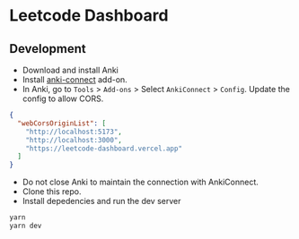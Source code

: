# Leetcode Dashboard

## Development

- Download and install Anki
- Install [anki-connect](https://ankiweb.net/shared/info/2055492159) add-on.
- In Anki, go to `Tools` > `Add-ons` > Select `AnkiConnect` > `Config`. Update the config to allow CORS.

```json
{
  "webCorsOriginList": [
    "http://localhost:5173",
    "http://localhost:3000",
    "https://leetcode-dashboard.vercel.app"
  ]
}
```

- Do not close Anki to maintain the connection with AnkiConnect.
- Clone this repo.
- Install depedencies and run the dev server

```bash
yarn
yarn dev
```

<!--
--UI

https://dribbble.com/shots/20325736-Sales-Components


--Features

Factor:
- Number of problems
- Number of reviews
- Difficulty (Easy, Medium, Hard)
- Pattern (DP, BFS, DFS, etc.)
- Due status (due, near due, not due)
- Card type (new, learning, review, young, mature)
- Ease rate (total score of Again, Hard, Good, Easy)
- Retention rate

Data Structures (Sorted by most common in interviews)
- Array
- String
- Hash Table
- Linked List
- Stack
- Matrix
- Tree
  - Binary Tree
  - Trie
- Heap
- Graph
  - Advanced Graph

Algorithm (Sorted by most common in interviews)
- DFS
- BFS
- Binary Search
- Two pointers
- Sliding window
- Prefix Sum
- Backtracking
- DP
 - DP 2D
- Greedy
- Intervals
- Math & Geometry
- Bit Manipulation
- Sorting

All Charts
- Highlight nodes today, this week, this month
- Click on data point
  - Show list of problems | Show single problem
    - See problem detail

LC solved over time
+ Line chart
+ Filter
  + Date: week, month, quarter, year, all
+ Summary: Total solved (increase this week), Total reviews (increase this week)
+ X: time
+ Y: number of LC solved
+ Tooltip
  - Synchronized tooltip on 2 smaller charts
- Lines:
  + Difficulty (Easy, Medium, Hard)
  * Estimated deadlines https://nivo.rocks/storybook/?path=/story/line--highlighting-negative-values

Card type over time
+ Bar
+ X: time
+ Y: Number of card type in stack (new, learning, review)

Review Result (Ease rate)
+ SwarmPlot
+ X: card types
+ Y: ease rate
- Hover on each dot to highlight preview reviews, future deadlines on calendar chart

Revision History
+ Calendar
+ Each cell represents a day
+ Color shade: number of LC solved
+ 2 charts: new problems and reviews
+ Tooltip: number of LC solved
+ Streak days stats
  - Tooltip to explain total number
+ Add due date as red square in the future

Upcoming Due Table
- Click to see full table
- Display upcoming leetcode problems

Heatmap
+ Show correlation between number of reviews and review hours
+ Add title
+ Add date filter
+ Add tooltip

HalfPie
+ Due status
+ Filter
- Tooltip

LC Problem Difficulty
- ScatterPlot
- Dot color: LC pattern
- X: Interval
- Y: Number of reviews

Current retention rate: In circle percentage
- Easy: percentage
- Medium: percentage
- Hard: percentage
- Overall: percentage

Patterns covered
+ Stacked bar chart
+ X: pattern
+ Stack item: Card type
+ Y: Number of reviews
+ Color: card type (new, learning, review)
- Tooltip

 -->
